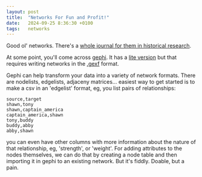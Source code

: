 ```yaml
---
layout: post
title:  "Networks For Fun and Profit!"
date:   2024-09-25 8:36:30 +0100
tags:   networks
---
```


Good ol' networks. There's a [whole journal for them in historical research](https://historicalnetworkresearch.org/jhnr/).

At some point, you'll come across [gephi](https://gephi.org/). It has a [lite version](https://gephi.org/gephi-lite/) but that requires writing networks in the [.gexf](https://gexf.net/) format.

Gephi can help transform your data into a variety of network formats. There are nodelists, edgelists, adjaceny matrices... easiest way to get started is to make a csv in an 'edgelist' format, eg, you list pairs of relationships:

```
source,target
shawn,tony
shawn,captain_america
captain_america,shawn
tony,buddy
buddy,abby
abby,shawn
```

you can even have other columns with more information about the nature of that relationship, eg, 'strength', or 'weight'. For adding attributes to the nodes themselves, we can do that by creating a node table and then importing it in gephi to an existing network. But it's fiddly. Doable, but a pain.
